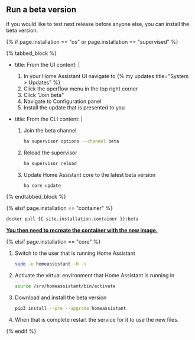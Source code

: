 ## Run a beta version

If you would like to test next release before anyone else, you can install the beta version.

{% if page.installation == "os" or page.installation == "supervised" %}

{% tabbed_block %}

- title: From the UI
  content: |

   1. In your Home Assistant UI navigate to {% my updates title="System > Updates" %}
   2. Click the operflow menu in the top right corner
   3. Click "Join beta"
   4. Navigate to Configuration panel
   5. Install the update that is presented to you

- title: From the CLI
  content: |

    1. Join the beta channel

        ```bash
        ha supervisor options --channel beta
        ```

    2. Reload the supervisor

        ```bash
        ha supervisor reload
        ```

    3. Update Home Assistant core to the latest beta version

        ```bash
        ha core update
        ```

{% endtabbed_block %}

{% elsif page.installation == "container" %}

```bash
docker pull {{ site.installation.container }}:beta
```

**[You then need to recreate the container with the new image.](/installation/linux#install-home-assistant-container)**

{% elsif page.installation == "core" %}

1. Switch to the user that is running Home Assistant

    ```bash
    sudo -u homeassistant -H -s
    ```

2. Activate the virtual environment that Home Assistant is running in

    ```bash
    source /srv/homeassistant/bin/activate
    ```

3. Download and install the beta version

    ```bash
    pip3 install --pre --upgrade homeassistant
    ```

4. When that is complete restart the service for it to use the new files.

{% endif %}
